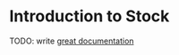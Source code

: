 # Introduction to Stock

TODO: write [great documentation](http://jacobian.org/writing/great-documentation/what-to-write/)
